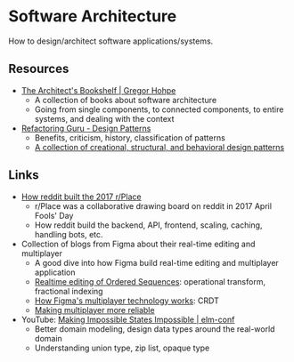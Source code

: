 # Software Architecture

How to design/architect software applications/systems.

## Resources

- [The Architect's Bookshelf | Gregor Hohpe](https://architectelevator.com/architecture/architect-bookshelf/)
  - A collection of books about software architecture
  - Going from single components, to connected components, to entire systems,
    and dealing with the context
- [Refactoring Guru - Design Patterns](https://refactoring.guru/design-patterns)
  - Benefits, criticism, history, classification of patterns
  - [A collection of creational, structural, and behavioral design patterns](https://refactoring.guru/design-patterns/catalog)

## Links

- [How reddit built the 2017 r/Place](https://www.redditinc.com/blog/how-we-built-rplace/)
  - r/Place was a collaborative drawing board on reddit in 2017 April Fools' Day
  - How reddit build the backend, API, frontend, scaling, caching, handling
    bots, etc.
- Collection of blogs from Figma about their real-time editing and multiplayer
  - A good dive into how Figma build real-time editing and multiplayer
    application
  - [Realtime editing of Ordered Sequences](https://www.figma.com/blog/realtime-editing-of-ordered-sequences/):
    operational transform, fractional indexing
  - [How Figma's multiplayer technology works](https://www.figma.com/blog/how-figmas-multiplayer-technology-works/):
    CRDT
  - [Making multiplayer more reliable](https://www.figma.com/blog/making-multiplayer-more-reliable/)
- YouTube:
  [Making Impossible States Impossible | elm-conf](https://youtu.be/IcgmSRJHu_8)
  - Better domain modeling, design data types around the real-world domain
  - Understanding union type, zip list, opaque type
